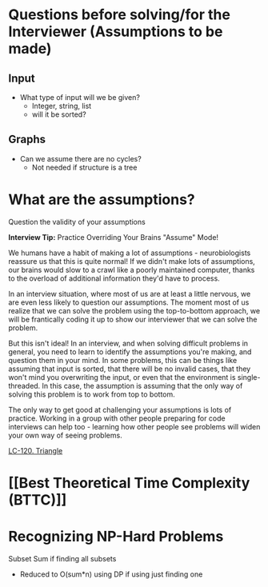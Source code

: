 ---
---

# Questions before solving/for the Interviewer (Assumptions to be made)

## Input
- What type of input will we be given?
	- Integer, string, list
	- will it be sorted?


## Graphs
- Can we assume there are no cycles?
	- Not needed if structure is a tree


# What are the assumptions?
Question the validity of your assumptions

**Interview Tip:** Practice Overriding Your Brains "Assume" Mode!

We humans have a habit of making a lot of assumptions - neurobiologists reassure us that this is quite normal! If we didn't make lots of assumptions, our brains would slow to a crawl like a poorly maintained computer, thanks to the overload of additional information they'd have to process.

In an interview situation, where most of us are at least a little nervous, we are even less likely to question our assumptions. The moment most of us realize that we can solve the problem using the top-to-bottom approach, we will be frantically coding it up to show our interviewer that we can solve the problem.

But this isn't ideal! In an interview, and when solving difficult problems in general, you need to learn to identify the assumptions you're making, and question them in your mind. In some problems, this can be things like assuming that input is sorted, that there will be no invalid cases, that they won't mind you overwriting the input, or even that the environment is single-threaded. In this case, the assumption is assuming that the only way of solving this problem is to work from top to bottom.

The only way to get good at challenging your assumptions is lots of practice. Working in a group with other people preparing for code interviews can help too - learning how other people see problems will widen your own way of seeing problems.

[LC-120. Triangle](</docs/Some Leetcode Questions/LC-120. Triangle.md>)
# [[Best Theoretical Time Complexity (BTTC)]]


# Recognizing NP-Hard Problems
Subset Sum if finding all subsets
- Reduced to O(sum$*$n) using DP if using just finding one